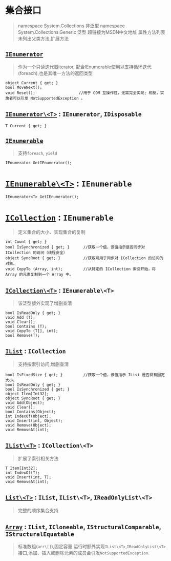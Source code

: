 # 集合接口
> namespace System.Collections          非泛型
> namespace System.Collections.Generic  泛型
> 超链接为MSDN中文地址
> 属性方法列表未列出父类方法,扩展方法
## [`IEnumerator`](https://docs.microsoft.com/zh-cn/dotnet/api/system.collections.ienumerator?view=net-5.0)
> 作为一个只读迭代器iterator, 配合IEnumerable使用以支持循环迭代(foreach),也是其唯一方法的返回类型
```CSharp
object Current { get; }
bool MoveNext();
void Reset();                   //用于 COM 互操作性，无需完全实现; 相反，实施者可以引发 NotSupportedException 。
```
## [`IEnumerator\<T>`](https://docs.microsoft.com/zh-cn/dotnet/api/system.collections.generic.ienumerator-1?view=net-5.0) :  `IEnumerator`, `IDisposable`
```CSharp
T Current { get; }
```
## [`IEnumerable`](https://docs.microsoft.com/zh-cn/dotnet/api/system.collections.ienumerable?view=net-5.0)
> 支持`foreach`, `yield`
```CSharp
IEnumerator GetIEnumerator();
```
# [`IEnumerable\<T>`](https://docs.microsoft.com/zh-cn/dotnet/api/system.collections.generic.ienumerable-1?view=net-5.0) : `IEnumerable`
```CSharp
IEnumerator<T> GetIEnumerator();
```
# [`ICollection`](https://docs.microsoft.com/zh-cn/dotnet/api/system.collections.icollection?view=net-5.0) : `IEnumerable`
> 定义集合的大小、实现集合的复制
```CSharp
int Count { get; }
bool IsSynchronized { get; }      //获取一个值，该值指示是否同步对 ICollection 的访问（线程安全）
object SyncRoot { get; }          //获取可用于同步对 ICollection 的访问的对象。
void CopyTo (Array, int);         //从特定的 ICollection 索引开始，将 Array 的元素复制到一个 Array 中。
```
## [`ICollection\<T>`](https://docs.microsoft.com/zh-cn/dotnet/api/system.collections.generic.icollection-1?view=net-5.0) : `IEnumerable\<T>`
> 该泛型额外实现了增删查清
```CSharp
bool IsReadOnly { get; }
void Add (T);
void Clear();
bool Contains (T);
void CopyTo (T[], int);
bool Remove(T);
```
## [`IList`](https://docs.microsoft.com/zh-cn/dotnet/api/system.collections.ilist?view=net-5.0) : `ICollection`
> 支持按索引访问,增删查清
```CSharp
bool IsFixedSize { get; }         //获取一个值，该值指示 IList 是否具有固定大小。
bool IsReadOnly { get; }
bool IsSynchronized { get; }
object Item[Int32];
object SyncRoot { get; } 
void Add(Object);
void Clear();
bool Contains(Object);
int IndexOf(Object);
void Insert(int, Object);
void Remove(Object);
void RemoveAt(int);
```
## [`IList\<T>`](https://docs.microsoft.com/zh-cn/dotnet/api/system.collections.generic.ilist-1?view=net-5.0) : `ICollection\<T>`
> 扩展了索引相关方法
```CSharp
T Item[Int32];
int IndexOf(T);
void Insert(int, T);
void RemoveAt(int);
```
## [`List\<T>`](https://docs.microsoft.com/zh-cn/dotnet/api/system.collections.generic.list-1?view=net-5.0#examples) : `IList`, `IList\<T>`, `IReadOnlyList\<T>`
> 完整的顺序集合支持
## [`Array`](https://docs.microsoft.com/zh-cn/dotnet/api/system.array?view=net-5.0) : `IList`, `ICloneable`, `IStructuralComparable`, `IStructuralEquatable`
> 标准数组(`arr\[]`),固定容量
> 运行时额外实现`IList\<T>`,`IReadOnlyList\<T>`接口,添加、插入或删除元素的成员会引发`NotSupportedException`.
